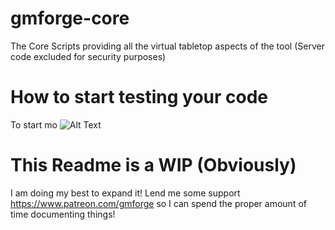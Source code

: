 # gmforge-core
The Core Scripts providing all the virtual tabletop aspects of the tool (Server code excluded for security purposes)

# How to start testing your code

To start mo
![Alt Text](https://media.giphy.com/media/vFKqnCdLPNOKc/giphy.gif)

# This Readme is a WIP (Obviously)
I am doing my best to expand it! Lend me some support https://www.patreon.com/gmforge so I can spend the proper amount of time documenting things!
